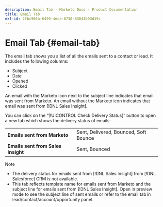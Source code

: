 ```yaml
---
description: Email Tab - Marketo Docs - Product Documentation
title: Email Tab
exl-id: 2fbc966a-6409-4eca-8730-83843b03d19c
---
```

# Email Tab {#email-tab}

The email tab shows you a list of all the emails sent to a contact or lead. It includes the following columns:

* Subject  
* Date
* Opened
* Clicked

An email with the Marketo icon next to the subject line indicates that email was sent from Marketo. An email without the Marketo icon indicates that email was sent from [!DNL Sales Insight].

You can click on the “[!UICONTROL Check Delivery Status]” button to open a new tab which shows the delivery status of emails:

<table> 
 <tbody>
  <tr>
   <td><strong>Emails sent from Marketo</strong></td>
   <td>Sent, Delivered, Bounced, Soft Bounce</td>
  </tr>
  <tr>
   <td><strong>Emails sent from Sales Insight</strong></td>
   <td>Sent, Bounced</td>
  </tr>
 </tbody>
</table>

>[!NOTE]
>
>* The delivery status for emails sent from [!DNL Sales Insight] from [!DNL Salesforce] CRM is not available.
>* This tab reflects template name for emails sent from Marketo and the subject line for emails sent from [!DNL Sales Insight]. Open in preview mode to see the subject line of sent emails or refer to the email tab in lead/contact/account/opportunity panel.
